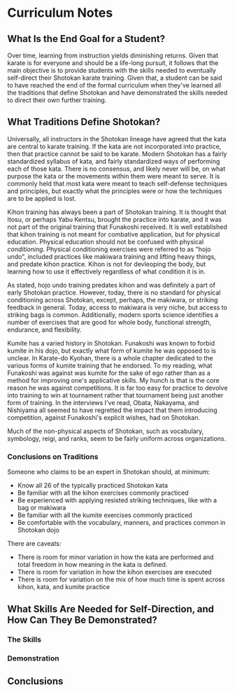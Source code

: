 # Curriculum Notes

## What Is the End Goal for a Student?

Over time, learning from instruction yields diminishing returns. Given that karate is for everyone and should be a
life-long pursuit, it follows that the main objective is to provide students with the skills needed to eventually
self-direct their Shotokan karate training. Given that, a student can be said to have reached the end of the formal
curriculum when they've learned all the traditions that define Shotokan and have demonstrated the skills needed to
direct their own further training.

## What Traditions Define Shotokan?

Universally, all instructors in the Shotokan lineage have agreed that the kata are central to karate training. If the
kata are not incorporated into practice, then that practice cannot be said to be karate. Modern Shotokan has a fairly
standardized syllabus of kata, and fairly standardized ways of performing each of those kata. There is no consensus,
and likely never will be, on what purpose the kata or the movements within them were meant to serve. It is commonly
held that most kata were meant to teach self-defense techniques and principles, but exactly what the principles were
or how the techniques are to be applied is lost.

Kihon training has always been a part of Shotokan training. It is thought that Itosu, or perhaps Yabu Kentsu, brought
the practice into karate, and it was not part of the original training that Funakoshi received. It is well established
that kihon training is not meant for combative application, but for physical education. Physical education should not
be confused with physical _conditioning_. Physical conditioning exercises were referred to as "hojo undo", included
practices like makiwara training and lifting heavy things, and predate kihon practice. Kihon is not for devleoping the
body, but learning how to use it effectively regardless of what condition it is in.

As stated, hojo undo training predates kihon and was definitely a part of early Shotokan practice. However, today,
there is no standard for physical conditioning across Shotokan, except, perhaps, the makiwara, or striking feedback in
general. Today, access to makiwara is very niche, but access to striking bags is common. Additionally, modern sports
science identifies a number of exercises that are good for whole body, functional strength, endurance, and flexibility.

Kumite has a varied history in Shotokan. Funakoshi was known to forbid kumite in his dojo, but exactly what form of
kumite he was opposed to is unclear. In Karate-do Kyohan, there is a whole chapter dedicated to the various forms of
kumite training that he endorsed. To my reading, what Funakoshi was against was kumite for the sake of ego rather than
as a method for improving one's applicative skills. My hunch is that is the core reason he was against competitions. It
is far too easy for practice to devolve into training to win at tournament rather that tournament being just another
form of training. In the interviews I've read, Obata, Nakayama, and Nishiyama all seemed to have regretted the impact
that them introducing competition, against Funakoshi's explicit wishes, had on Shotokan.

Much of the non-physical aspects of Shotokan, such as vocabulary, symbology, reigi, and ranks, seem to be fairly
uniform across organizations.

### Conclusions on Traditions

Someone who claims to be an expert in Shotokan should, at minimum:

* Know all 26 of the typically practiced Shotokan kata
* Be familiar with all the kihon exercises commonly practiced
* Be experienced with applying resisted striking techniques, like with a bag or makiwara
* Be familiar with all the kumite exercises commonly practiced
* Be comfortable with the vocabulary, manners, and practices common in Shotokan dojo

There are caveats:

* There is room for minor variation in how the kata are performed and total freedom in how meaning in the kata is defined.
* There is room for variation in how the kihon exercises are executed
* There is room for variation on the mix of how much time is spent across kihon, kata, and kumite practice

## What Skills Are Needed for Self-Direction, and How Can They Be Demonstrated?

### The Skills

### Demonstration

## Conclusions
